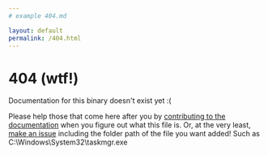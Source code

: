 ```yaml
---
# example 404.md

layout: default
permalink: /404.html
---
```


<script>
    // redirect to case-insensitve URL if it exists
    var allposts = [];  
    function redirectToCorrectPage() {  
        {% for post in site.posts %}  
            allposts.push("{{ site.url }}{{ post.url }}");  
        {% endfor %}  
        var url = window.location.toString();  
        if (url.slice(-1) === "/") {  
            url = url.slice(0, -1);  
        }  
        var allpostsUpperCase = allposts.map(function(value) {  
            return value.toUpperCase();  
        });  
        var i = allpostsUpperCase.indexOf(url.toUpperCase());  
        if (i != -1) {  
            console.log(allposts[i]);  
            window.location = allposts[i];  
        }  
    }  
    window.onload = redirectToCorrectPage; 
</script>

# 404 (wtf!)

Documentation for this binary doesn't exist yet :(

Please help those that come here after you by [contributing to the documentation](https://github.com/lawndoc/winbin.wtf) when you figure out what this file is.
Or, at the very least, [make an issue](https://github.com/lawndoc/winbin.wtf/issues/new) including the folder path of the file you want added! Such as C:\Windows\System32\taskmgr.exe
